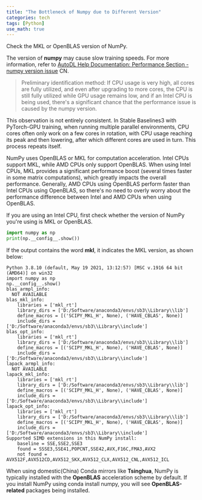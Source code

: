 ```yaml
---
title: "The Bottleneck of Numpy due to Different Version"
categories: tech
tags: [Python]
use_math: true
---
```


Check the MKL or OpenBLAS version of NumPy.

The version of **numpy** may cause slow training speeds. For more information, refer to [AutoDL Help Documentation: Performance Section - numpy version issue](https://www.autodl.com/docs/perf/#numpy) CN.

> Preliminary identification method: If CPU usage is very high, all cores are fully utilized, and even after upgrading to more cores, the CPU is still fully utilized while GPU usage remains low, and if an Intel CPU is being used, there's a significant chance that the performance issue is caused by the numpy version.


This observation is not entirely consistent. In Stable Baselines3 with PyTorch-GPU training, when running multiple parallel environments, CPU cores often only work on a few cores in rotation, with CPU usage reaching its peak and then lowering, after which different cores are used in turn. This process repeats itself.

NumPy uses OpenBLAS or MKL for computation acceleration. Intel CPUs support MKL, while AMD CPUs only support OpenBLAS. When using Intel CPUs, MKL provides a significant performance boost (several times faster in some matrix computations), which greatly impacts the overall performance. Generally, AMD CPUs using OpenBLAS perform faster than Intel CPUs using OpenBLAS, so there's no need to overly worry about the performance difference between Intel and AMD CPUs when using OpenBLAS.

If you are using an Intel CPU, first check whether the version of NumPy you're using is MKL or OpenBLAS.

```python
import numpy as np
print(np.__config__.show())
```

If the output contains the word **mkl**, it indicates the MKL version, as shown below:

```
Python 3.8.10 (default, May 19 2021, 13:12:57) [MSC v.1916 64 bit (AMD64)] on win32
import numpy as np
np.__config__.show()
blas_armpl_info:
  NOT AVAILABLE
blas_mkl_info:
    libraries = ['mkl_rt']
    library_dirs = ['D:/Software/anaconda3/envs/sb3\\Library\\lib']
    define_macros = [('SCIPY_MKL_H', None), ('HAVE_CBLAS', None)]
    include_dirs = ['D:/Software/anaconda3/envs/sb3\\Library\\include']
blas_opt_info:
    libraries = ['mkl_rt']
    library_dirs = ['D:/Software/anaconda3/envs/sb3\\Library\\lib']
    define_macros = [('SCIPY_MKL_H', None), ('HAVE_CBLAS', None)]
    include_dirs = ['D:/Software/anaconda3/envs/sb3\\Library\\include']
lapack_armpl_info:
  NOT AVAILABLE
lapack_mkl_info:
    libraries = ['mkl_rt']
    library_dirs = ['D:/Software/anaconda3/envs/sb3\\Library\\lib']
    define_macros = [('SCIPY_MKL_H', None), ('HAVE_CBLAS', None)]
    include_dirs = ['D:/Software/anaconda3/envs/sb3\\Library\\include']
lapack_opt_info:
    libraries = ['mkl_rt']
    library_dirs = ['D:/Software/anaconda3/envs/sb3\\Library\\lib']
    define_macros = [('SCIPY_MKL_H', None), ('HAVE_CBLAS', None)]
    include_dirs = ['D:/Software/anaconda3/envs/sb3\\Library\\include']
Supported SIMD extensions in this NumPy install:
    baseline = SSE,SSE2,SSE3
    found = SSSE3,SSE41,POPCNT,SSE42,AVX,F16C,FMA3,AVX2
    not found = AVX512F,AVX512CD,AVX512_SKX,AVX512_CLX,AVX512_CNL,AVX512_ICL
```

When using domestic(China) Conda mirrors like **Tsinghua**, NumPy is typically installed with the **OpenBLAS** acceleration scheme by default. If you install NumPy using conda install numpy, you will see **OpenBLAS-related** packages being installed.